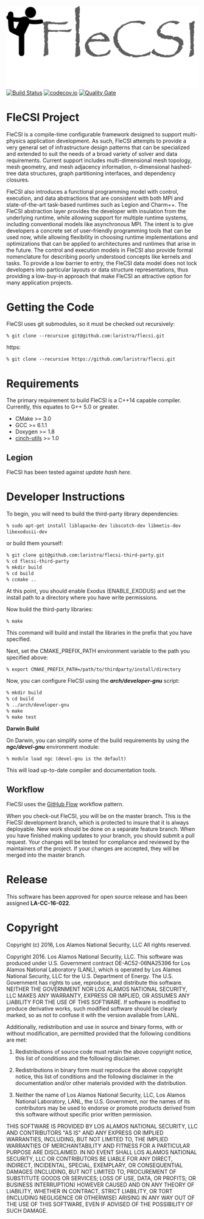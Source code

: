 ![logo](doc/flecsi.png)
[![Build Status](https://travis-ci.org/laristra/flecsi.svg?branch=master)](https://travis-ci.org/laristra/flecsi)
[![codecov.io](https://codecov.io/github/laristra/flecsi/coverage.svg?branch=master)](https://codecov.io/github/laristra/flecsi?branch=master)
[![Quality Gate](https://sonarqube.com/api/badges/gate?key=flecsi%3A%2Fmaster)](https://sonarqube.com/dashboard?id=flecsi%3A%2Fmaster)

# FleCSI Project

FleCSI is a compile-time configurable framework designed to support
multi-physics application development.  As such, FleCSI attempts to
provide a very general set of infrastructure design patterns that can be
specialized and extended to suit the needs of a broad variety of solver
and data requirements.  Current support includes multi-dimensional mesh
topology, mesh geometry, and mesh adjacency information, n-dimensional
hashed-tree data structures, graph partitioning interfaces, and
dependency closures.

FleCSI also introduces a functional programming model with control,
execution, and data abstractions that are consistent with both MPI and
state-of-the-art task-based runtimes such as Legion and Charm++.  The
FleCSI abstraction layer provides the developer with insulation from the
underlying runtime, while allowing support for multiple runtime systems,
including conventional models like asynchronous MPI.  The intent is to
give developers a concrete set of user-friendly programming tools that
can be used now, while allowing flexibility in choosing runtime
implementations and optimizations that can be applied to architectures
and runtimes that arise in the future.  The control and execution models
in FleCSI also provide formal nomenclature for
describing poorly understood concepts like kernels and tasks.  To
provide a low barrier to entry, the FleCSI data model does not lock
developers into particular layouts or data structure representations,
thus providing a low-buy-in approach that make FleCSI an attractive
option for many application projects.

# Getting the Code

FleCSI uses git submodules, so it must be checked out recursively:

    % git clone --recursive git@github.com:laristra/flecsi.git

https:  

    % git clone --recursive https://github.com/laristra/flecsi.git

# Requirements

The primary requirement to build FleCSI is a C++14 capable compiler.
Currently, this equates to G++ 5.0 or greater.

* CMake >= 3.0
* GCC >= 6.1.1
* Doxygen >= 1.8
* [cinch-utils](https://github.com/laristra/cinch-utils) >= 1.0

## Legion

FleCSI has been tested against *update hash here*.

# Developer Instructions

To begin, you will need to build the third-party library dependencies:

    % sudo apt-get install liblapacke-dev libscotch-dev libmetis-dev libexodusii-dev 
    
or build them yourself:

    % git clone git@github.com:laristra/flecsi-third-party.git
    % cd flecsi-third-party
    % mkdir build
    % cd build
    % ccmake ..

At this point, you should enable Exodus (ENABLE\_EXODUS) and set the install
path to a directory where you have write permissions.

Now build the third-party libraries:

    % make

This command will build and install the libraries in the prefix that
you have specified.

Next, set the CMAKE\_PREFIX\_PATH environment variable to the path you
specified above:

    % export CMAKE_PREFIX_PATH=/path/to/thirdparty/install/directory

Now, you can configure FleCSI using the ***arch/developer-gnu*** script:

    % mkdir build
    % cd build
    % ../arch/developer-gnu
    % make
    % make test

**Darwin Build**

On Darwin, you can simplify some of the build requirements by using the
***ngc/devel-gnu*** environment module:

    % module load ngc (devel-gnu is the default)

This will load up-to-date compiler and documentation tools.

## Workflow

FleCSI uses the [GitHub Flow](https://guides.github.com/introduction/flow)
workflow pattern.

When you check-out FleCSI, you will be on the master branch. This is the
FleCSI development branch, which is protected to insure that it is always
deployable. New work should be done on a separate feature branch. When
you have finished making updates to your branch, you should submit a pull
request. Your changes will be tested for compliance and reviewed by the
maintainers of the project. If your changes are accepted, they will be
merged into the master branch.

# Release

This software has been approved for open source release and has
been assigned **LA-CC-16-022**.

# Copyright

Copyright (c) 2016, Los Alamos National Security, LLC
All rights reserved.

Copyright 2016. Los Alamos National Security, LLC. This software was produced under U.S. Government contract DE-AC52-06NA25396 for Los Alamos National Laboratory (LANL), which is operated by Los Alamos National Security, LLC for the U.S. Department of Energy. The U.S. Government has rights to use, reproduce, and distribute this software.  NEITHER THE GOVERNMENT NOR LOS ALAMOS NATIONAL SECURITY, LLC MAKES ANY WARRANTY, EXPRESS OR IMPLIED, OR ASSUMES ANY LIABILITY FOR THE USE OF THIS SOFTWARE.  If software is modified to produce derivative works, such modified software should be clearly marked, so as not to confuse it with the version available from LANL.
 
Additionally, redistribution and use in source and binary forms, with or without modification, are permitted provided that the following conditions are met:  

1. Redistributions of source code must retain the above copyright notice, this list of conditions and the following disclaimer.

2. Redistributions in binary form must reproduce the above copyright notice, this list of conditions and the following disclaimer in the documentation and/or other materials provided with the distribution.

3. Neither the name of Los Alamos National Security, LLC, Los Alamos National Laboratory, LANL, the U.S. Government, nor the names of its contributors may be used to endorse or promote products derived from this software without specific prior written permission.

THIS SOFTWARE IS PROVIDED BY LOS ALAMOS NATIONAL SECURITY, LLC AND CONTRIBUTORS "AS IS" AND ANY EXPRESS OR IMPLIED WARRANTIES, INCLUDING, BUT NOT LIMITED TO, THE IMPLIED WARRANTIES OF MERCHANTABILITY AND FITNESS FOR A PARTICULAR PURPOSE ARE DISCLAIMED. IN NO EVENT SHALL LOS ALAMOS NATIONAL SECURITY, LLC OR CONTRIBUTORS BE LIABLE FOR ANY DIRECT, INDIRECT, INCIDENTAL, SPECIAL, EXEMPLARY, OR CONSEQUENTIAL DAMAGES (INCLUDING, BUT NOT LIMITED TO, PROCUREMENT OF SUBSTITUTE GOODS OR SERVICES; LOSS OF USE, DATA, OR PROFITS; OR BUSINESS INTERRUPTION) HOWEVER CAUSED AND ON ANY THEORY OF LIABILITY, WHETHER IN CONTRACT, STRICT LIABILITY, OR TORT (INCLUDING NEGLIGENCE OR OTHERWISE) ARISING IN ANY WAY OUT OF THE USE OF THIS SOFTWARE, EVEN IF ADVISED OF THE POSSIBILITY OF SUCH DAMAGE.

<!-- vim: set tabstop=2 shiftwidth=2 expandtab fo=cqt tw=72 : -->
